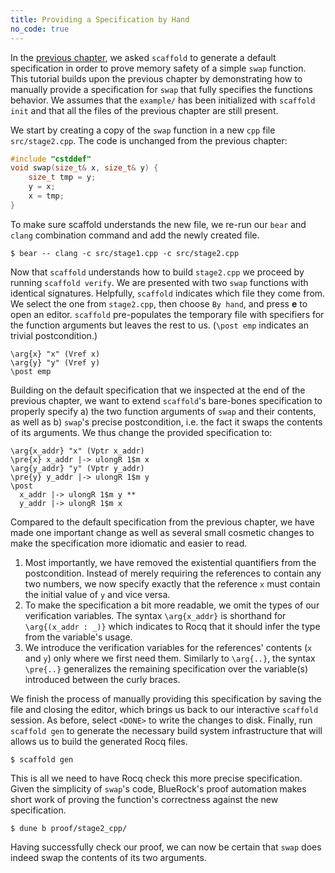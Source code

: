 ```yaml
---
title: Providing a Specification by Hand
no_code: true
---
```


In the <a href="docs/scaffold/simple.md">previous chapter</a>, we asked
`scaffold` to generate a default specification in order to prove memory safety
of a simple `swap` function. This tutorial builds upon the previous chapter by
demonstrating how to manually provide a specification for `swap` that fully
specifies the functions behavior. We assumes that the `example/` has been
initialized with `scaffold init` and that all the files of the previous chapter
are still present.

We start by creating a copy of the `swap` function in a new `cpp` file
`src/stage2.cpp`. The code is unchanged from the previous chapter:

```cpp
#include "cstddef"
void swap(size_t& x, size_t& y) {
    size_t tmp = y;
    y = x;
    x = tmp;
}
```

To make sure scaffold understands the new file, we re-run our `bear` and `clang` combination command and add the newly created file.

```shell
$ bear -- clang -c src/stage1.cpp -c src/stage2.cpp
```

Now that `scaffold` understands how to build `stage2.cpp` we proceed by running
`scaffold verify`. We are presented with two `swap` functions with identical
signatures. Helpfully, `scaffold` indicates which file they come from. We select
the one from `stage2.cpp`, then choose `By hand`, and press **e** to open an
editor. `scaffold` pre-populates the temporary file with specifiers for the
function arguments but leaves the rest to us. (`\post emp` indicates an trivial
postcondition.)

```coq
\arg{x} "x" (Vref x)
\arg{y} "y" (Vref y)
\post emp
```

Building on the default specification that we inspected at the end of the
previous chapter, we want to extend `scaffold`'s bare-bones specification to
properly specify a) the two function arguments of `swap` and their contents, as
well as b) `swap`'s precise postcondition, i.e. the fact it swaps the contents
of its arguments. We thus change the provided specification to:

```coq
\arg{x_addr} "x" (Vptr x_addr)
\pre{x} x_addr |-> ulongR 1$m x 
\arg{y_addr} "y" (Vptr y_addr)
\pre{y} y_addr |-> ulongR 1$m y 
\post 
  x_addr |-> ulongR 1$m y **
  y_addr |-> ulongR 1$m x
```

Compared to the default specification from the previous chapter, we have made
one important change as well as several small cosmetic changes to make the
specification more idiomatic and easier to read.
1. Most importantly, we have removed the existential quantifiers from the
   postcondition. Instead of merely requiring the references to contain any two
   numbers, we now specify exactly that the reference `x` must contain the
   initial value of `y` and vice versa.
2. To make the specification a bit more readable, we omit the types of our
   verification variables. The syntax `\arg{x_addr}` is shorthand for
   `\arg{(x_addr : _)}` which indicates to Rocq that it should infer the type
   from the variable's usage.
4. We introduce the verification variables for the references' contents (`x` and
   `y`) only where we first need them. Similarly to `\arg{..}`, the syntax
   `\pre{..}` generalizes the remaining specification over the variable(s)
   introduced between the curly braces.


We finish the process of manually providing this specification by saving the
file and closing the editor, which brings us back to our interactive `scaffold`
session. As before, select `<DONE>` to write the changes to disk. Finally, run
`scaffold gen` to generate the necessary build system infrastructure that will
allows us to build the generated Rocq files.

```shell
$ scaffold gen
```

This is all we need to have Rocq check this more precise specification. Given
the simplicity of `swap`'s code, BlueRock's proof automation makes short work of
proving the function's correctness against the new specification.

```shell
$ dune b proof/stage2_cpp/
```

Having successfully check our proof, we can now be certain that `swap` does
indeed swap the contents of its two arguments.
